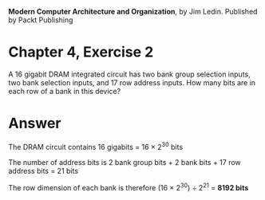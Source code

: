 __Modern Computer Architecture and Organization__, by Jim Ledin. Published by Packt Publishing
# Chapter 4, Exercise 2

A 16 gigabit DRAM integrated circuit has two bank group selection inputs, two bank selection inputs, and 17 row address inputs. How many bits are in each row of a bank in this device?

# Answer
The DRAM circuit contains 16 gigabits = 16 &times; 2<sup>30</sup> bits

The number of address bits is 2 bank group bits + 2 bank bits + 17 row address bits = 21 bits

The row dimension of each bank is therefore (16 &times; 2<sup>30</sup>) &divide; 2<sup>21</sup> = **8192 bits**
